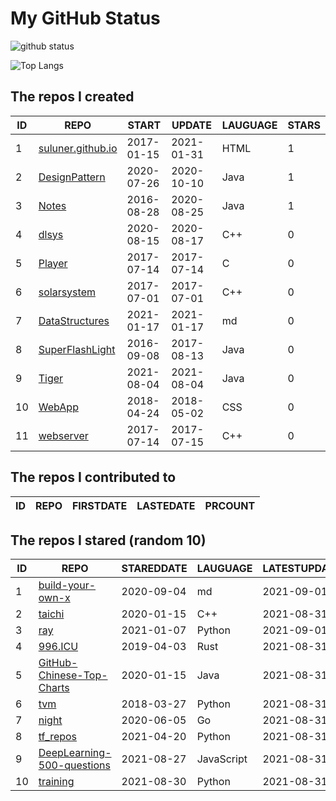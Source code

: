 # My GitHub Status

<img src="https://github-readme-stats-1.yihong0618.vercel.app/api?username=ThaddeusJiang&show_icons=true&&&hide_title=true&count_private=true" alt="github status" />

![Top Langs](https://github-readme-stats-1.yihong0618.vercel.app/api/top-langs/?username=ThaddeusJiang&layout=compact)

<!--START_SECTION:my_github-->
## The repos I created
| ID |                               REPO                                |   START    |   UPDATE   | LAUGUAGE | STARS |
|----|-------------------------------------------------------------------|------------|------------|----------|-------|
|  1 | [suluner.github.io](https://github.com/suluner/suluner.github.io) | 2017-01-15 | 2021-01-31 | HTML     |     1 |
|  2 | [DesignPattern](https://github.com/suluner/DesignPattern)         | 2020-07-26 | 2020-10-10 | Java     |     1 |
|  3 | [Notes](https://github.com/suluner/Notes)                         | 2016-08-28 | 2020-08-25 | Java     |     1 |
|  4 | [dlsys](https://github.com/suluner/dlsys)                         | 2020-08-15 | 2020-08-17 | C++      |     0 |
|  5 | [Player](https://github.com/suluner/Player)                       | 2017-07-14 | 2017-07-14 | C        |     0 |
|  6 | [solarsystem](https://github.com/suluner/solarsystem)             | 2017-07-01 | 2017-07-01 | C++      |     0 |
|  7 | [DataStructures](https://github.com/suluner/DataStructures)       | 2021-01-17 | 2021-01-17 | md       |     0 |
|  8 | [SuperFlashLight](https://github.com/suluner/SuperFlashLight)     | 2016-09-08 | 2017-08-13 | Java     |     0 |
|  9 | [Tiger](https://github.com/suluner/Tiger)                         | 2021-08-04 | 2021-08-04 | Java     |     0 |
| 10 | [WebApp](https://github.com/suluner/WebApp)                       | 2018-04-24 | 2018-05-02 | CSS      |     0 |
| 11 | [webserver](https://github.com/suluner/webserver)                 | 2017-07-14 | 2017-07-15 | C++      |     0 |

## The repos I contributed to
| ID | REPO | FIRSTDATE | LASTEDATE | PRCOUNT |
|----|------|-----------|-----------|---------|

## The repos I stared (random 10)
| ID |                                         REPO                                          | STAREDDATE |  LAUGUAGE  | LATESTUPDATE |
|----|---------------------------------------------------------------------------------------|------------|------------|--------------|
|  1 | [build-your-own-x](https://github.com/danistefanovic/build-your-own-x)                | 2020-09-04 | md         | 2021-09-01   |
|  2 | [taichi](https://github.com/taichi-dev/taichi)                                        | 2020-01-15 | C++        | 2021-08-31   |
|  3 | [ray](https://github.com/ray-project/ray)                                             | 2021-01-07 | Python     | 2021-09-01   |
|  4 | [996.ICU](https://github.com/996icu/996.ICU)                                          | 2019-04-03 | Rust       | 2021-08-31   |
|  5 | [GitHub-Chinese-Top-Charts](https://github.com/kon9chunkit/GitHub-Chinese-Top-Charts) | 2020-01-15 | Java       | 2021-08-31   |
|  6 | [tvm](https://github.com/apache/tvm)                                                  | 2018-03-27 | Python     | 2021-08-31   |
|  7 | [night](https://github.com/talkgo/night)                                              | 2020-06-05 | Go         | 2021-08-31   |
|  8 | [tf_repos](https://github.com/lambdaji/tf_repos)                                      | 2021-04-20 | Python     | 2021-08-31   |
|  9 | [DeepLearning-500-questions](https://github.com/scutan90/DeepLearning-500-questions)  | 2021-08-27 | JavaScript | 2021-08-31   |
| 10 | [training](https://github.com/mlcommons/training)                                     | 2021-08-30 | Python     | 2021-08-31   |

<!--END_SECTION:my_github-->